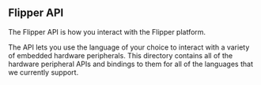 ## Flipper API

The Flipper API is how you interact with the Flipper platform.

The API lets you use the language of your choice to interact with a variety of embedded hardware peripherals. This directory contains all of the hardware peripheral APIs and bindings to them for all of the languages that we currently support.
